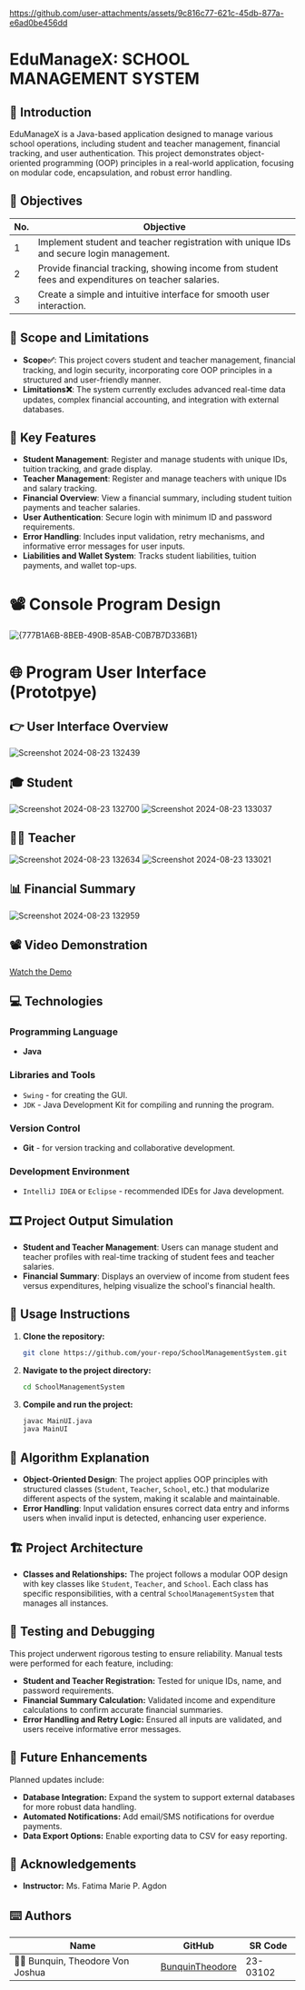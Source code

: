 https://github.com/user-attachments/assets/9c816c77-621c-45db-877a-e6ad0be456dd

# EduManageX: SCHOOL MANAGEMENT SYSTEM

## 🎯 Introduction 
EduManageX is a Java-based application designed to manage various school operations, including student and teacher management, financial tracking, and user authentication. This project demonstrates object-oriented programming (OOP) principles in a real-world application, focusing on modular code, encapsulation, and robust error handling.

## 🔎 Objectives

| No. | Objective |
|-----|---------------------------------------------------------------------------------------------------|
| 1   | Implement student and teacher registration with unique IDs and secure login management. |
| 2   | Provide financial tracking, showing income from student fees and expenditures on teacher salaries. |
| 3   | Create a simple and intuitive interface for smooth user interaction. |

## 🔬 Scope and Limitations

- **Scope✅**: This project covers student and teacher management, financial tracking, and login security, incorporating core OOP principles in a structured and user-friendly manner.
- **Limitations❌**: The system currently excludes advanced real-time data updates, complex financial accounting, and integration with external databases.

## 👀 Key Features

- **Student Management**: Register and manage students with unique IDs, tuition tracking, and grade display.
- **Teacher Management**: Register and manage teachers with unique IDs and salary tracking.
- **Financial Overview**: View a financial summary, including student tuition payments and teacher salaries.
- **User Authentication**: Secure login with minimum ID and password requirements.
- **Error Handling**: Includes input validation, retry mechanisms, and informative error messages for user inputs.
- **Liabilities and Wallet System**: Tracks student liabilities, tuition payments, and wallet top-ups.

# 📽️ Console Program Design
![{777B1A6B-8BEB-490B-85AB-C0B7B7D336B1}](https://github.com/user-attachments/assets/e17ec6fe-f598-4876-b6a0-1d39145a63e3)


# 🌐 Program User Interface (Prototpye)

## 👉 User Interface Overview
![Screenshot 2024-08-23 132439](https://github.com/user-attachments/assets/38e519d7-b841-4510-b889-71f022bb1c4e)

## 🎓 Student
![Screenshot 2024-08-23 132700](https://github.com/user-attachments/assets/58a6727c-49aa-405f-90e0-404f36690413)
![Screenshot 2024-08-23 133037](https://github.com/user-attachments/assets/0c898692-fcef-4d54-a36b-2f8c491a5b01)

## 👩‍🏫 Teacher
![Screenshot 2024-08-23 132634](https://github.com/user-attachments/assets/16c13529-3a19-4344-b5e1-5de7633fde03)
![Screenshot 2024-08-23 133021](https://github.com/user-attachments/assets/6905f2fe-690e-4077-8cfd-92ccc5560871)

## 📊 Financial Summary
![Screenshot 2024-08-23 132959](https://github.com/user-attachments/assets/a21548c9-2cba-4d67-b5c1-960303fadebb)

## 📽 Video Demonstration
[Watch the Demo](https://github.com/user-attachments/assets/f8a004b6-e2a2-4f68-ab20-4797abc63645)

## 💻 Technologies

### Programming Language
- **Java**

### Libraries and Tools
- `Swing` - for creating the GUI.
- `JDK` - Java Development Kit for compiling and running the program.

### Version Control
- **Git** - for version tracking and collaborative development.

### Development Environment
- `IntelliJ IDEA` or `Eclipse` - recommended IDEs for Java development.

## 🎞 Project Output Simulation

- **Student and Teacher Management**: Users can manage student and teacher profiles with real-time tracking of student fees and teacher salaries.
- **Financial Summary**: Displays an overview of income from student fees versus expenditures, helping visualize the school's financial health.

## 🚀 Usage Instructions

1. **Clone the repository:**
    ```bash
    git clone https://github.com/your-repo/SchoolManagementSystem.git
    ```
2. **Navigate to the project directory:**
    ```bash
    cd SchoolManagementSystem
    ```
3. **Compile and run the project:**
    ```bash
    javac MainUI.java
    java MainUI
    ```

## 🧠 Algorithm Explanation

- **Object-Oriented Design**: The project applies OOP principles with structured classes (`Student`, `Teacher`, `School`, etc.) that modularize different aspects of the system, making it scalable and maintainable.
- **Error Handling**: Input validation ensures correct data entry and informs users when invalid input is detected, enhancing user experience.

## 🏗 Project Architecture
- **Classes and Relationships:** The project follows a modular OOP design with key classes like `Student`, `Teacher`, and `School`. Each class has specific responsibilities, with a central `SchoolManagementSystem` that manages all instances.


## 🧪 Testing and Debugging
This project underwent rigorous testing to ensure reliability. Manual tests were performed for each feature, including:
- **Student and Teacher Registration:** Tested for unique IDs, name, and password requirements.
- **Financial Summary Calculation:** Validated income and expenditure calculations to confirm accurate financial summaries.
- **Error Handling and Retry Logic:** Ensured all inputs are validated, and users receive informative error messages.

## 🚧 Future Enhancements
Planned updates include:
- **Database Integration:** Expand the system to support external databases for more robust data handling.
- **Automated Notifications:** Add email/SMS notifications for overdue payments.
- **Data Export Options:** Enable exporting data to CSV for easy reporting.

## 🤍 Acknowledgements

- **Instructor:** Ms. Fatima Marie P. Agdon

## ⌨️ Authors

| Name                             | GitHub                                                | SR Code     |
|----------------------------------|-------------------------------------------------------|-------------|
| 👨‍🎓 Bunquin, Theodore Von Joshua | [BunquinTheodore](https://github.com/BunquinTheodore) | 23-03102    |
